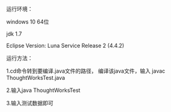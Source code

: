 <p>运行环境：</p>
  <p>windows 10 64位</p>
  <p>jdk 1.7</p>
  <p>Eclipse Version: Luna Service Release 2 (4.4.2)</p>
<p>运行方法：</p>
  <p>1.cd命令转到要编译.java文件的路径， 编译该java文件，输入 javac ThoughtWorksTest.java</p>
  <p>2.输入java ThoughtWorksTest</p>
  <p>3.输入测试数据即可</p>
